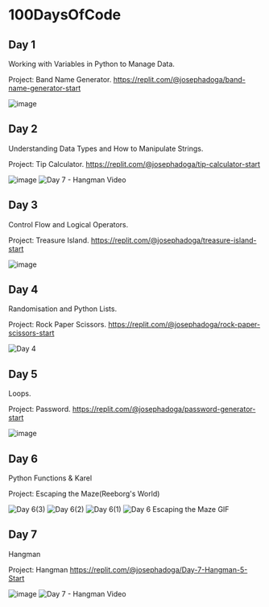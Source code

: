 # 100DaysOfCode



## **Day 1**

Working with Variables in Python to Manage Data.

Project: Band Name Generator.
https://replit.com/@josephadoga/band-name-generator-start

![image](https://github.com/josephadoga/100DaysOfCode/assets/76846789/4959fc51-a3ad-4333-ae8b-9fbf4b47594e)








## **Day 2**

Understanding Data Types and How to Manipulate Strings.

Project: Tip Calculator.
https://replit.com/@josephadoga/tip-calculator-start

![image](https://github.com/josephadoga/100DaysOfCode/assets/76846789/41e8620d-99dd-450f-ad43-fd48c518d49d)
![Day 7 - Hangman Video](https://github.com/josephadoga/100DaysOfCode/assets/76846789/56179f46-1eeb-46ca-a31e-e764f92fb3f0)






## **Day 3**

Control Flow and Logical Operators.

Project: Treasure Island.
https://replit.com/@josephadoga/treasure-island-start

![image](https://github.com/josephadoga/100DaysOfCode/assets/76846789/909a0e0e-8b39-4dae-b5c9-d890cbd59eff)






## **Day 4**

Randomisation and Python Lists.

Project: Rock Paper Scissors.
https://replit.com/@josephadoga/rock-paper-scissors-start

![Day 4](https://github.com/josephadoga/100DaysOfCode/assets/76846789/5b9fc2fa-248d-487e-9a48-ecbff9b602c8)






## **Day 5**

Loops.

Project: Password.
https://replit.com/@josephadoga/password-generator-start

![image](https://github.com/josephadoga/100DaysOfCode/assets/76846789/af268287-1b90-4a63-8218-af644ab4d2b6)





## **Day 6**

Python Functions & Karel

Project: Escaping the Maze(Reeborg's World)

![Day 6(3)](https://github.com/josephadoga/100DaysOfCode/assets/76846789/cfd1830e-7a9c-496c-ac71-b0c1eaaec37f)
![Day 6(2)](https://github.com/josephadoga/100DaysOfCode/assets/76846789/22937dd3-08cd-427b-a6fe-61244aad1748)
![Day 6(1)](https://github.com/josephadoga/100DaysOfCode/assets/76846789/bff5dfab-37cf-460b-b832-fa8ae0948ff8)
![Day 6 Escaping the Maze GIF](https://github.com/josephadoga/100DaysOfCode/assets/76846789/700dd060-bacd-4bdb-8b2f-5000aab6e5f5)





## **Day 7**

Hangman

Project: Hangman
https://replit.com/@josephadoga/Day-7-Hangman-5-Start

![image](https://github.com/josephadoga/100DaysOfCode/assets/76846789/4fc01eb6-ca27-4231-9df1-505124a6d533)
![Day 7 - Hangman Video](https://github.com/josephadoga/100DaysOfCode/assets/76846789/ad51e7c1-df8f-4b1e-b54e-9ae46546df2b)

